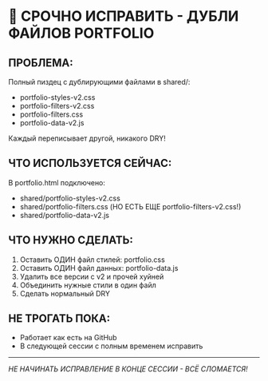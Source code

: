 # 🚨 СРОЧНО ИСПРАВИТЬ - ДУБЛИ ФАЙЛОВ PORTFOLIO

## ПРОБЛЕМА:
Полный пиздец с дублирующими файлами в shared/:
- portfolio-styles-v2.css
- portfolio-filters-v2.css  
- portfolio-filters.css
- portfolio-data-v2.js

Каждый переписывает другой, никакого DRY!

## ЧТО ИСПОЛЬЗУЕТСЯ СЕЙЧАС:
В portfolio.html подключено:
- shared/portfolio-styles-v2.css
- shared/portfolio-filters.css (НО ЕСТЬ ЕЩЕ portfolio-filters-v2.css!)
- shared/portfolio-data-v2.js

## ЧТО НУЖНО СДЕЛАТЬ:
1. Оставить ОДИН файл стилей: portfolio.css
2. Оставить ОДИН файл данных: portfolio-data.js
3. Удалить все версии с v2 и прочей хуйней
4. Объединить нужные стили в один файл
5. Сделать нормальный DRY

## НЕ ТРОГАТЬ ПОКА:
- Работает как есть на GitHub
- В следующей сессии с полным временем исправить

---
*НЕ НАЧИНАТЬ ИСПРАВЛЕНИЕ В КОНЦЕ СЕССИИ - ВСЁ СЛОМАЕТСЯ!*
